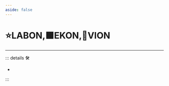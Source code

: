 ```yaml
---
aside: false
---
```

# ⭐<labor>LABON</labor>,🟩<ekos>EKON</ekos>,🔻<via>VION</via>

---

<!-- =================================================== -->
<!-- =================================================== -->
<!-- =================================================== -->
<!-- =================================================== -->
<!-- =================================================== -->
::: details 🛠

-

:::